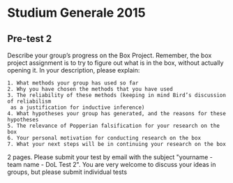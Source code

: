 # Studium Generale 2015
## Pre-test 2

Describe your group’s progress on the Box Project. Remember, the box project assignment is to try to figure out what is in the box, without actually opening it. In your description, please explain:

	1. What methods your group has used so far
	2. Why you have chosen the methods that you have used
	3. The reliability of these methods (keeping in mind Bird’s discussion of reliabilism
	 as a justification for inductive inference)
	4. What hypotheses your group has generated, and the reasons for these hypotheses
	5. The relevance of Popperian falsification for your research on the box
	6. Your personal motivation for conducting research on the box
	7. What your next steps will be in continuing your research on the box
	
2 pages. Please submit your test by email with the subject "yourname - team name - DoL Test 2". 
You are very welcome to discuss your ideas in groups, but please submit individual tests